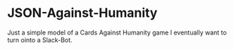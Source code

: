 # JSON-Against-Humanity

Just a simple model of a Cards Against Humanity game I eventually want to turn ointo a Slack-Bot.
